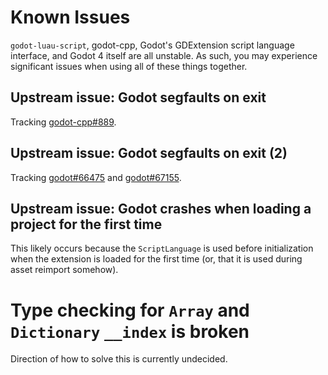 # Known Issues

`godot-luau-script`, godot-cpp, Godot's GDExtension script language interface, and Godot 4 itself are all unstable.
As such, you may experience significant issues when using all of these things together.

## Upstream issue: Godot segfaults on exit

Tracking [godot-cpp#889](https://github.com/godotengine/godot-cpp/issues/889).

## Upstream issue: Godot segfaults on exit (2)

Tracking [godot#66475](https://github.com/godotengine/godot/issues/66475) and [godot#67155](https://github.com/godotengine/godot/pull/67155).

## Upstream issue: Godot crashes when loading a project for the first time

This likely occurs because the `ScriptLanguage` is used before initialization when the extension is loaded for the first time
(or, that it is used during asset reimport somehow).

# Type checking for `Array` and `Dictionary` `__index` is broken

Direction of how to solve this is currently undecided.
